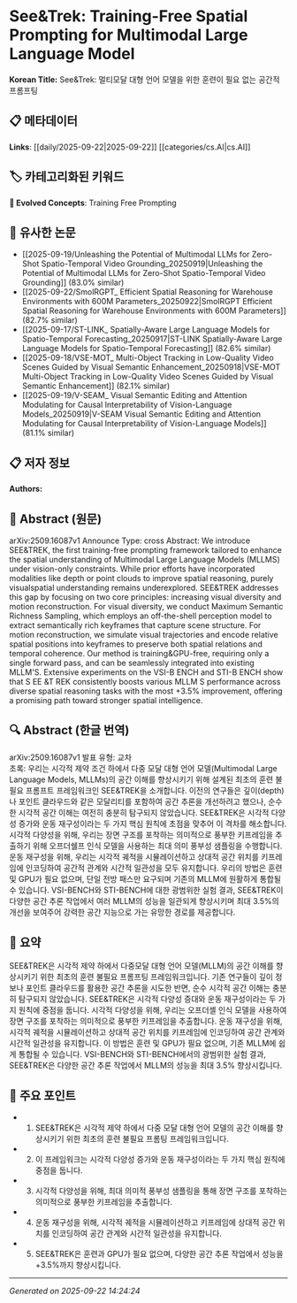 # See&Trek: Training-Free Spatial Prompting for Multimodal Large Language Model

**Korean Title:** See&Trek: 멀티모달 대형 언어 모델을 위한 훈련이 필요 없는 공간적 프롬프팅

## 📋 메타데이터

**Links**: [[daily/2025-09-22|2025-09-22]] [[categories/cs.AI|cs.AI]]

## 🏷️ 카테고리화된 키워드
**🚀 Evolved Concepts**: Training Free Prompting

## 🔗 유사한 논문
- [[2025-09-19/Unleashing the Potential of Multimodal LLMs for Zero-Shot Spatio-Temporal Video Grounding_20250919|Unleashing the Potential of Multimodal LLMs for Zero-Shot Spatio-Temporal Video Grounding]] (83.0% similar)
- [[2025-09-22/SmolRGPT_ Efficient Spatial Reasoning for Warehouse Environments with 600M Parameters_20250922|SmolRGPT Efficient Spatial Reasoning for Warehouse Environments with 600M Parameters]] (82.7% similar)
- [[2025-09-17/ST-LINK_ Spatially-Aware Large Language Models for Spatio-Temporal Forecasting_20250917|ST-LINK Spatially-Aware Large Language Models for Spatio-Temporal Forecasting]] (82.6% similar)
- [[2025-09-18/VSE-MOT_ Multi-Object Tracking in Low-Quality Video Scenes Guided by Visual Semantic Enhancement_20250918|VSE-MOT Multi-Object Tracking in Low-Quality Video Scenes Guided by Visual Semantic Enhancement]] (82.1% similar)
- [[2025-09-19/V-SEAM_ Visual Semantic Editing and Attention Modulating for Causal Interpretability of Vision-Language Models_20250919|V-SEAM Visual Semantic Editing and Attention Modulating for Causal Interpretability of Vision-Language Models]] (81.1% similar)

## 📋 저자 정보

**Authors:** 

## 📄 Abstract (원문)

arXiv:2509.16087v1 Announce Type: cross 
Abstract: We introduce SEE&amp;TREK, the first training-free prompting framework tailored to enhance the spatial understanding of Multimodal Large Language Models (MLLMS) under vision-only constraints. While prior efforts have incorporated modalities like depth or point clouds to improve spatial reasoning, purely visualspatial understanding remains underexplored. SEE&amp;TREK addresses this gap by focusing on two core principles: increasing visual diversity and motion reconstruction. For visual diversity, we conduct Maximum Semantic Richness Sampling, which employs an off-the-shell perception model to extract semantically rich keyframes that capture scene structure. For motion reconstruction, we simulate visual trajectories and encode relative spatial positions into keyframes to preserve both spatial relations and temporal coherence. Our method is training&amp;GPU-free, requiring only a single forward pass, and can be seamlessly integrated into existing MLLM'S. Extensive experiments on the VSI-B ENCH and STI-B ENCH show that S EE &amp;T REK consistently boosts various MLLM S performance across diverse spatial reasoning tasks with the most +3.5% improvement, offering a promising path toward stronger spatial intelligence.

## 🔍 Abstract (한글 번역)

arXiv:2509.16087v1 발표 유형: 교차  
초록: 우리는 시각적 제약 조건 하에서 다중 모달 대형 언어 모델(Multimodal Large Language Models, MLLMs)의 공간 이해를 향상시키기 위해 설계된 최초의 훈련 불필요 프롬프트 프레임워크인 SEE&TREK을 소개합니다. 이전의 연구들은 깊이(depth)나 포인트 클라우드와 같은 모달리티를 포함하여 공간 추론을 개선하려고 했으나, 순수한 시각적 공간 이해는 여전히 충분히 탐구되지 않았습니다. SEE&TREK은 시각적 다양성 증가와 운동 재구성이라는 두 가지 핵심 원칙에 초점을 맞추어 이 격차를 해소합니다. 시각적 다양성을 위해, 우리는 장면 구조를 포착하는 의미적으로 풍부한 키프레임을 추출하기 위해 오프더쉘프 인식 모델을 사용하는 최대 의미 풍부성 샘플링을 수행합니다. 운동 재구성을 위해, 우리는 시각적 궤적을 시뮬레이션하고 상대적 공간 위치를 키프레임에 인코딩하여 공간적 관계와 시간적 일관성을 모두 유지합니다. 우리의 방법은 훈련 및 GPU가 필요 없으며, 단일 전방 패스만 요구되며 기존의 MLLM에 원활하게 통합될 수 있습니다. VSI-BENCH와 STI-BENCH에 대한 광범위한 실험 결과, SEE&TREK이 다양한 공간 추론 작업에서 여러 MLLM의 성능을 일관되게 향상시키며 최대 3.5%의 개선을 보여주어 강력한 공간 지능으로 가는 유망한 경로를 제공합니다.

## 📝 요약

SEE&TREK은 시각적 제약 하에서 다중모달 대형 언어 모델(MLLM)의 공간 이해를 향상시키기 위한 최초의 훈련 불필요 프롬프팅 프레임워크입니다. 기존 연구들이 깊이 정보나 포인트 클라우드를 활용한 공간 추론을 시도한 반면, 순수 시각적 공간 이해는 충분히 탐구되지 않았습니다. SEE&TREK은 시각적 다양성 증대와 운동 재구성이라는 두 가지 원칙에 중점을 둡니다. 시각적 다양성을 위해, 우리는 오프더셸 인식 모델을 사용하여 장면 구조를 포착하는 의미적으로 풍부한 키프레임을 추출합니다. 운동 재구성을 위해, 시각적 궤적을 시뮬레이션하고 상대적 공간 위치를 키프레임에 인코딩하여 공간 관계와 시간적 일관성을 유지합니다. 이 방법은 훈련 및 GPU가 필요 없으며, 기존 MLLM에 쉽게 통합될 수 있습니다. VSI-BENCH와 STI-BENCH에서의 광범위한 실험 결과, SEE&TREK은 다양한 공간 추론 작업에서 MLLM의 성능을 최대 3.5% 향상시킵니다.

## 🎯 주요 포인트

- 1. SEE&TREK은 시각적 제약 하에서 다중 모달 대형 언어 모델의 공간 이해를 향상시키기 위한 최초의 훈련 불필요 프롬팅 프레임워크입니다.

- 2. 이 프레임워크는 시각적 다양성 증가와 운동 재구성이라는 두 가지 핵심 원칙에 중점을 둡니다.

- 3. 시각적 다양성을 위해, 최대 의미적 풍부성 샘플링을 통해 장면 구조를 포착하는 의미적으로 풍부한 키프레임을 추출합니다.

- 4. 운동 재구성을 위해, 시각적 궤적을 시뮬레이션하고 키프레임에 상대적 공간 위치를 인코딩하여 공간 관계와 시간적 일관성을 유지합니다.

- 5. SEE&TREK은 훈련과 GPU가 필요 없으며, 다양한 공간 추론 작업에서 성능을 +3.5%까지 향상시킵니다.

---

*Generated on 2025-09-22 14:24:24*